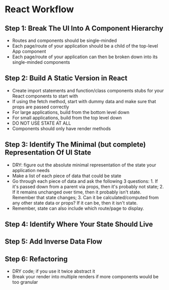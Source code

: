 # React Workflow

## Step 1: Break The UI Into A Component Hierarchy

- Routes and components should be single-minded
- Each page/route of your application should be a child of the top-level App component
- Each page/route of your application can then be broken down into its single-minded components

## Step 2: Build A Static Version in React

- Create import statements and function/class components stubs for your React components to start with
- If using the fetch method, start with dummy data and make sure that props are passed correctly
- For large applications, build from the bottom level down
- For small applications, build from the top level down
- DO NOT USE STATE AT ALL
- Components should only have render methods

## Step 3: Identify The Minimal (but complete) Representation Of UI State

- DRY: figure out the absolute minimal representation of the state your application needs
- Make a list of each piece of data that could be state
- Go through each piece of data and ask the following 3 questions: 1. If it's passed down from a parent via props, then it's probably not state; 2. If it remains unchanged over time, then it probably isn't state. Remember that state changes; 3. Can it be calculated/computed from any other state data or props? If it can be, then it isn't state.
- Remember, state can also include which route/page to display.

## Step 4: Identify Where Your State Should Live

## Step 5: Add Inverse Data Flow

## Step 6: Refactoring

- DRY code; if you use it twice abstract it
- Break your render into multiple renders if more components would be too granular
